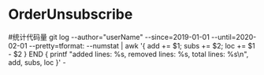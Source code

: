 # OrderUnsubscribe

#统计代码量
git log --author="userName" --since=2019-01-01 --until=2020-02-01 --pretty=tformat: --numstat | awk '{ add += $1; subs += $2; loc += $1 - $2 } END { printf "added lines: %s, removed lines: %s, total lines: %s\n", add, subs, loc }' -
